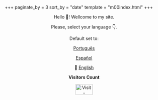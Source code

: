 +++
paginate_by = 3
sort_by = "date"
template = "m00index.html"
+++

<p align="center"> Hello 👋! Wellcome to my site.</p>
<p align="center"> Please, select your language 👇.</p>
<p align="center"> Default set to: </p>
<p align="center"><a class="top" href="/pt/">Português</a>
</p>
<p align="center"><a class="top" href="/es/">Español</a>
</p>
<p align="center">🔴 <a class="top" href="/">English</a>
</p>
<p align="center"><b>Visitors Count</b></p>
  
<p align="center"><img align="center" src="https://visit-counter.vercel.app/counter.png?page=https%3A%2F%2Fm00sp.github.io&s=30&c=c64600&bg=00000000&no=2&ff=electrolize&tb=&ta=" width="54" height="34" alt="Visit-Counter" /></p>
